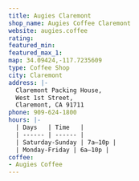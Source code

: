 ```yaml
---
title: Augies Claremont
shop_name: Augies Coffee Claremont
website: augies.coffee
rating: 
featured_min: 
featured_max_1: 
map: 34.09424,-117.7235609
type: Coffee Shop
city: Claremont
address: |-
  Claremont Packing House,
  West 1st Street,
  Claremont, CA 91711
phone: 909-624-1800
hours: |-
  | Days   | Time   |
  | ------ | ------ |
  | Saturday-Sunday | 7a–10p |
  | Monday-Friday | 6a–10p |
coffee:
- Augies Coffee
---
```


